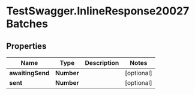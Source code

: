 # TestSwagger.InlineResponse20027Batches

## Properties

Name | Type | Description | Notes
------------ | ------------- | ------------- | -------------
**awaitingSend** | **Number** |  | [optional] 
**sent** | **Number** |  | [optional] 


